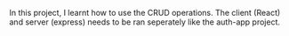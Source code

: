In this project, I learnt how to use the CRUD operations.
The client (React) and server (express) needs to be ran seperately like the auth-app project.

